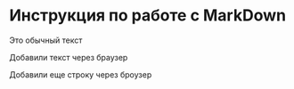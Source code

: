 # Инструкция по работе с MarkDown

Это обычный текст

 Добавили текст через браузер
 
 Добавили еще строку через броузер

